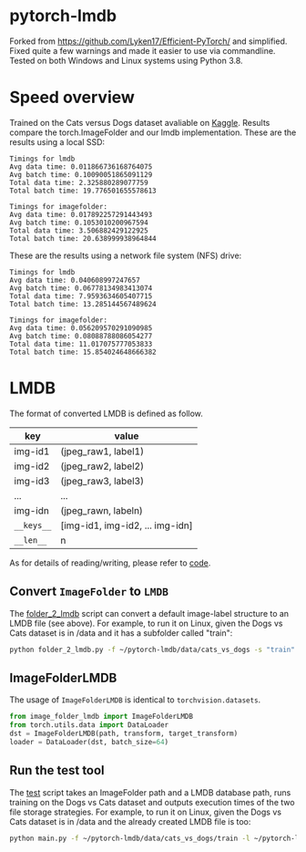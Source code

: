 # pytorch-lmdb
Forked from https://github.com/Lyken17/Efficient-PyTorch/ and simplified. Fixed quite a few warnings and made it easier to use via commandline. Tested on both Windows and Linux systems using Python 3.8.

# Speed overview
Trained on the Cats versus Dogs dataset avaliable on [Kaggle](https://www.kaggle.com/c/dogs-vs-cats/data). Results compare the torch.ImageFolder and our lmdb implementation. These are the results using a local SSD:

```
Timings for lmdb
Avg data time: 0.011866736168764075
Avg batch time: 0.10090051865091129
Total data time: 2.325880289077759
Total batch time: 19.776501655578613

Timings for imagefolder: 
Avg data time: 0.017892257291443493 
Avg batch time: 0.1053010200967594  
Total data time: 3.506882429122925  
Total batch time: 20.638999938964844
```
These are the results using a network file system (NFS) drive:

```
Timings for lmdb
Avg data time: 0.040608997247657
Avg batch time: 0.06778134983413074
Total data time: 7.9593634605407715
Total batch time: 13.285144567489624

Timings for imagefolder: 
Avg data time: 0.056209570291090985
Avg batch time: 0.08088788086054277
Total data time: 11.017075777053833
Total batch time: 15.854024648666382
```

# LMDB 
The format of converted LMDB is defined as follow.

key | value 
--- | ---
img-id1 | (jpeg_raw1, label1)
img-id2 | (jpeg_raw2, label2)
img-id3 | (jpeg_raw3, label3)
... | ...
img-idn | (jpeg_rawn, labeln)
`__keys__` | [img-id1, img-id2, ... img-idn]
`__len__` | n

As for details of reading/writing, please refer to [code](folder_2_lmdb.py).

## Convert `ImageFolder` to `LMDB`
The [folder_2_lmdb](folder_2_lmdb.py) script can convert a default image-label structure to an LMDB file (see above). For example, to run it on Linux, given the Dogs vs Cats dataset is in /data and it has a subfolder called "train":

```bash
python folder_2_lmdb.py -f ~/pytorch-lmdb/data/cats_vs_dogs -s "train"
```

## ImageFolderLMDB
The usage of `ImageFolderLMDB` is identical to `torchvision.datasets`. 

```python
from image_folder_lmdb import ImageFolderLMDB
from torch.utils.data import DataLoader
dst = ImageFolderLMDB(path, transform, target_transform)
loader = DataLoader(dst, batch_size=64)
```

## Run the test tool
The [test](main.py) script takes an ImageFolder path and a LMDB database path, runs training on the Dogs vs Cats dataset and outputs execution times of the two file storage strategies. For example, to run it on Linux, given the Dogs vs Cats dataset is in /data and the already created LMDB file is too:

```bash
python main.py -f ~/pytorch-lmdb/data/cats_vs_dogs/train -l ~/pytorch-lmdb/data/cats_vs_dogs/train.lmdb
```
